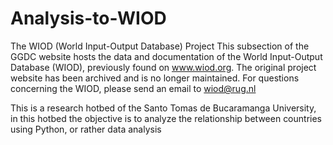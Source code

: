 # Analysis-to-WIOD
The WIOD (World Input-Output Database) Project This subsection of the GGDC website hosts the data and documentation of the World Input-Output Database (WIOD), previously found on www.wiod.org. The original project website has been archived and is no longer maintained. For questions concerning the WIOD, please send an email to wiod@rug.nl


This is a research hotbed of the Santo Tomas de Bucaramanga University, in this hotbed the objective is to analyze the relationship between countries using Python, or rather data analysis
